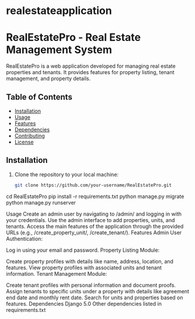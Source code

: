 # realestateapplication


# RealEstatePro - Real Estate Management System

RealEstatePro is a web application developed for managing real estate properties and tenants. It provides features for property listing, tenant management, and property details.

## Table of Contents
- [Installation](#installation)
- [Usage](#usage)
- [Features](#features)
- [Dependencies](#dependencies)
- [Contributing](#contributing)
- [License](#license)

## Installation

1. Clone the repository to your local machine:
   ```bash
   git clone https://github.com/your-username/RealEstatePro.git


cd RealEstatePro
pip install -r requirements.txt
python manage.py migrate
python manage.py runserver

Usage
Create an admin user by navigating to /admin/ and logging in with your credentials.
Use the admin interface to add properties, units, and tenants.
Access the main features of the application through the provided URLs (e.g., /create_property_unit/, /create_tenant/).
Features
Admin User Authentication:

Log in using your email and password.
Property Listing Module:

Create property profiles with details like name, address, location, and features.
View property profiles with associated units and tenant information.
Tenant Management Module:

Create tenant profiles with personal information and document proofs.
Assign tenants to specific units under a property with details like agreement end date and monthly rent date.
Search for units and properties based on features.
Dependencies
Django 5.0
Other dependencies listed in requirements.txt

